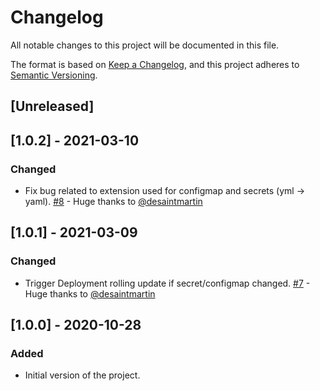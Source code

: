 # Changelog

All notable changes to this project will be documented in this file.

The format is based on [Keep a Changelog](https://keepachangelog.com/en/1.0.0/),
and this project adheres to [Semantic Versioning](https://semver.org/spec/v2.0.0.html).

## [Unreleased]

## [1.0.2] - 2021-03-10

### Changed

- Fix bug related to extension used for configmap and secrets (yml -> yaml). [#8](https://github.com/julb/helm-charts/pull/8) - Huge thanks to [@desaintmartin](https://github.com/desaintmartin)

## [1.0.1] - 2021-03-09

### Changed

- Trigger Deployment rolling update if secret/configmap changed. [#7](https://github.com/julb/helm-charts/pull/7) - Huge thanks to [@desaintmartin](https://github.com/desaintmartin)

## [1.0.0] - 2020-10-28

### Added

- Initial version of the project.
